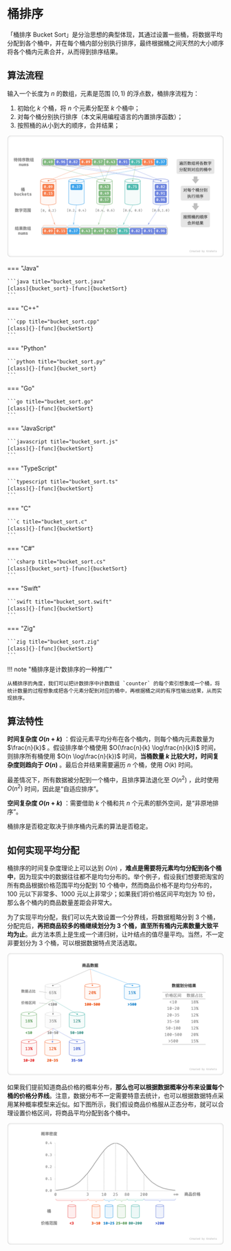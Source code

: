# 桶排序

「桶排序 Bucket Sort」是分治思想的典型体现，其通过设置一些桶，将数据平均分配到各个桶中，并在每个桶内部分别执行排序，最终根据桶之间天然的大小顺序将各个桶内元素合并，从而得到排序结果。

## 算法流程

输入一个长度为 $n$ 的数组，元素是范围 $[0, 1)$ 的浮点数，桶排序流程为：

1. 初始化 $k$ 个桶，将 $n$ 个元素分配至 $k$ 个桶中；
2. 对每个桶分别执行排序（本文采用编程语言的内置排序函数）；
3. 按照桶的从小到大的顺序，合并结果；

![桶排序算法流程](bucket_sort.assets/bucket_sort_overview.png)

=== "Java"

    ```java title="bucket_sort.java"
    [class]{bucket_sort}-[func]{bucketSort}
    ```

=== "C++"

    ```cpp title="bucket_sort.cpp"
    [class]{}-[func]{bucketSort}
    ```

=== "Python"

    ```python title="bucket_sort.py"
    [class]{}-[func]{bucket_sort}
    ```

=== "Go"

    ```go title="bucket_sort.go"
    [class]{}-[func]{bucketSort}
    ```

=== "JavaScript"

    ```javascript title="bucket_sort.js"
    [class]{}-[func]{bucketSort}
    ```

=== "TypeScript"

    ```typescript title="bucket_sort.ts"
    [class]{}-[func]{bucketSort}
    ```

=== "C"

    ```c title="bucket_sort.c"
    [class]{}-[func]{bucketSort}
    ```

=== "C#"

    ```csharp title="bucket_sort.cs"
    [class]{bucket_sort}-[func]{bucketSort}
    ```

=== "Swift"

    ```swift title="bucket_sort.swift"
    [class]{}-[func]{bucketSort}
    ```

=== "Zig"

    ```zig title="bucket_sort.zig"
    [class]{}-[func]{bucketSort}
    ```

!!! note "桶排序是计数排序的一种推广"

    从桶排序的角度，我们可以把计数排序中计数数组 `counter` 的每个索引想象成一个桶，将统计数量的过程想象成把各个元素分配到对应的桶中，再根据桶之间的有序性输出结果，从而实现排序。

## 算法特性

**时间复杂度 $O(n + k)$** ：假设元素平均分布在各个桶内，则每个桶内元素数量为 $\frac{n}{k}$ 。假设排序单个桶使用 $O(\frac{n}{k} \log\frac{n}{k})$ 时间，则排序所有桶使用 $O(n \log\frac{n}{k})$ 时间，**当桶数量 $k$ 比较大时，时间复杂度则趋向于 $O(n)$** 。最后合并结果需要遍历 $n$ 个桶，使用 $O(k)$ 时间。

最差情况下，所有数据被分配到一个桶中，且排序算法退化至 $O(n^2)$ ，此时使用 $O(n^2)$ 时间，因此是“自适应排序”。

**空间复杂度 $O(n + k)$** ：需要借助 $k$ 个桶和共 $n$ 个元素的额外空间，是“非原地排序”。

桶排序是否稳定取决于排序桶内元素的算法是否稳定。

## 如何实现平均分配

桶排序的时间复杂度理论上可以达到 $O(n)$ ，**难点是需要将元素均匀分配到各个桶中**，因为现实中的数据往往都不是均匀分布的。举个例子，假设我们想要把淘宝的所有商品根据价格范围平均分配到 10 个桶中，然而商品价格不是均匀分布的，100 元以下非常多、1000 元以上非常少；如果我们将价格区间平均划为 10 份，那么各个桶内的商品数量差距会非常大。

为了实现平均分配，我们可以先大致设置一个分界线，将数据粗略分到 3 个桶，分配完后，**再把商品较多的桶继续划分为 3 个桶，直至所有桶内元素数量大致平均为止**。此方法本质上是生成一个递归树，让叶结点的值尽量平均。当然，不一定非要划分为 3 个桶，可以根据数据特点灵活选取。

![递归划分桶](bucket_sort.assets/scatter_in_buckets_recursively.png)

如果我们提前知道商品价格的概率分布，**那么也可以根据数据概率分布来设置每个桶的价格分界线**。注意，数据分布不一定需要特意去统计，也可以根据数据特点采用某种概率模型来近似。如下图所示，我们假设商品价格服从正态分布，就可以合理设置价格区间，将商品平均分配到各个桶中。

![根据概率分布划分桶](bucket_sort.assets/scatter_in_buckets_distribution.png)

